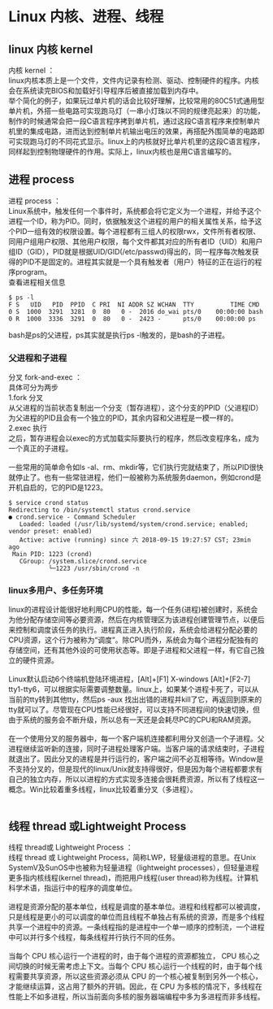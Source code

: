 # Linux 内核、进程、线程
## linux 内核 kernel
内核 kernel ：</br>
linux内核本质上是一个文件，文件内记录有检测、驱动、控制硬件的程序。内核会在系统读完BIOS和加载好引导程序后被直接加载到内存中。</br>
举个简化的例子，如果玩过单片机的话会比较好理解，比较常用的80C51式通用型单片机，外搭一些电路可实现跑马灯（一串小灯珠以不同的规律亮起来）的功能，制作的时候通常会把一段C语言程序拷到单片机，通过这段C语言程序来控制单片机里的集成电路，进而达到控制单片机输出电压的效果，再搭配外围简单的电路即可实现跑马灯的不同花式显示。linux上的内核就好比单片机里的这段C语言程序，同样起到控制物理硬件的作用。实际上，linux内核也是用C语言编写的。

## 进程 process
进程 process ：</br>
Linux系统中，触发任何一个事件时，系统都会将它定义为一个进程，并给予这个进程一个ID，称为PID。同时，依据触发这个进程的用户的相关属性关系，给予这个PID一组有效的权限设置。每个进程都有三组人的权限rwx，文件所有者权限、同用户组用户权限、其他用户权限，每个文件都其对应的所有者ID（UID）和用户组ID（GID），PID就是根据UID/GID(/etc/passwd)得出的，同一程序每次触发获得的PID不是固定的。进程其实就是一个具有触发者（用户）特征的正在运行的程序program。
</br>
查看进程相关信息</br>
```
$ ps -l
F S   UID   PID  PPID  C PRI  NI ADDR SZ WCHAN  TTY          TIME CMD
0 S  1000  3291  3281  0  80   0 -  2016 do_wai pts/0    00:00:00 bash
0 R  1000  3336  3291  0  80   0 -  2423 -      pts/0    00:00:00 ps
```
bash是ps的父进程，ps其实就是执行ps -l触发的，是bash的子进程。

### 父进程和子进程
分叉 fork-and-exec ：</br>
具体可分为两步</br>
1.fork 分叉</br>
从父进程的当前状态复制出一个分支（暂存进程），这个分支的PPID（父进程ID）为父进程的PID且会有一个独立的PID，其余内容和父进程是一模一样的。</br>
2.exec 执行</br>
之后，暂存进程会以exec的方式加载实际要执行的程序，然后改变程序名，成为一个真正的子进程。</br>
</br>
一些常用的简单命令如ls -al、rm、mkdir等，它们执行完就结束了，所以PID很快就停止了。也有一些常驻进程，他们一般被称为系统服务daemon，例如crond是开机自启的，它的PID是1223。
```
$ service crond status
Redirecting to /bin/systemctl status crond.service
● crond.service - Command Scheduler
   Loaded: loaded (/usr/lib/systemd/system/crond.service; enabled; vendor preset: enabled)
   Active: active (running) since 六 2018-09-15 19:27:57 CST; 23min ago
 Main PID: 1223 (crond)
   CGroup: /system.slice/crond.service
           └─1223 /usr/sbin/crond -n
```
### linux多用户、多任务环境
linux的进程设计能很好地利用CPU的性能，每一个任务(进程)被创建时，系统会为他分配存储空间等必要资源，然后在内核管理区为该进程创建管理节点，以便后来控制和调度该任务的执行。进程真正进入执行阶段，系统会给进程分配必要的CPU资源，这个行为被称为“调度”。除CPU而外，系统会为每个进程分配独有的存储空间，还有其他外设的可使用状态等。即是子进程和父进程一样，有它自己独立的硬件资源。</br>
</br>
Linux默认启动6个终端机登陆环境进程，[Alt]+[F1] X-windows [Alt]+[F2-7] tty1-tty6，可以根据实际需要调整数量。linux上，如果某个进程卡死了，可以从当前的tty转到其他tty，然后ps -aux 找出出错的进程并kill了它，再返回到原来的tty就可以了。尽管现在CPU性能已经很好，可以支持不同进程间的快速切换，但由于系统的服务会不断升级，所以总有一天还是会耗尽PC的CPU和RAM资源。</br>
</br>
在一个使用分叉的服务器中，每一个客户端机连接都利用分叉创造一个子进程。父进程继续监听新的连接，同时子进程处理客户端。当客户端的请求结束时，子进程就退出了。因此分叉的进程是并行运行的，客户端之间不必互相等待。Window是不支持分叉的，但是现代的linux/Unix就支持得很好，但是因为每个进程都要求有自己的独立内存，所以以进程的方式实现多连接会很耗费资源，所以有了线程这一概念。Win比较着重多线程，linux比较着重分叉（多进程）。</br>
</br>
## 线程  thread 或Lightweight Process
线程 thread或 Lightweight Process ：</br>
线程 thread 或 Lightweight Process，简称LWP，轻量级进程的意思。在Unix SystemV及SunOS中也被称为轻量进程（lightweight processes），但轻量进程更多指内核线程(kernel thread)，而把用户线程(user thread)称为线程。计算机科学术语，指运行中的程序的调度单位。</br>
</br>
进程是资源分配的基本单位，线程是调度的基本单位。进程和线程都可以被调度，只是线程是更小的可以调度的单位而且线程不单独占有系统的资源，而是多个线程共享一个进程中的资源。一条线程指的是进程中一个单一顺序的控制流，一个进程中可以并行多个线程，每条线程并行执行不同的任务。</br>
</br>
当每个 CPU 核心运行一个进程的时，由于每个进程的资源都独立， CPU 核心之间切换的时候无需考虑上下文。当每个 CPU 核心运行一个线程的时，由于每个线程需要共享资源，所以这些资源必须从 CPU 的一个核心被复制到另外一个核心，才能继续运算，这占用了额外的开销。因此，在 CPU 为多核的情况下，多线程在性能上不如多进程，所以当前面向多核的服务器端编程中多为多进程而非多线程。</br>
